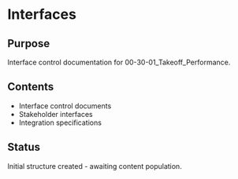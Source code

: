 # Interfaces

## Purpose
Interface control documentation for 00-30-01_Takeoff_Performance.

## Contents
- Interface control documents
- Stakeholder interfaces
- Integration specifications

## Status
Initial structure created - awaiting content population.
